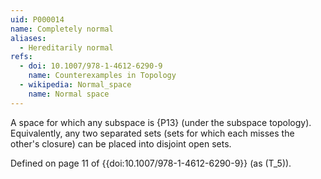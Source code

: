 ```yaml
---
uid: P000014
name: Completely normal
aliases:
  - Hereditarily normal
refs:
  - doi: 10.1007/978-1-4612-6290-9
    name: Counterexamples in Topology
  - wikipedia: Normal_space
    name: Normal space
---
```


A space for which any subspace is {P13} (under the subspace topology). 
Equivalently, any two separated sets (sets for which each misses the other's closure)
can be placed into disjoint open sets.

Defined on page 11 of {{doi:10.1007/978-1-4612-6290-9}} (as \(T_5\)).
